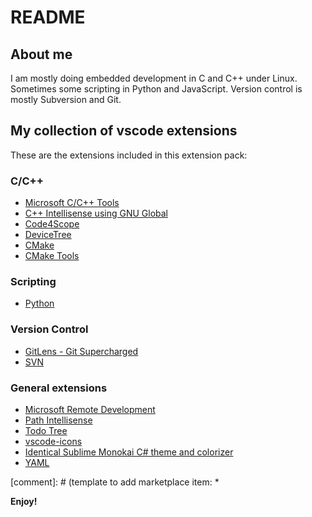 # README

## About me

I am mostly doing embedded development in C and C++ under Linux.
Sometimes some scripting in Python and JavaScript.
Version control is mostly Subversion and Git.


## My collection of vscode extensions
These are the extensions included in this extension pack:
### C/C++
* [Microsoft C/C++ Tools](https://marketplace.visualstudio.com/items?itemName=ms-vscode.cpptools)
* [C++ Intellisense using GNU Global](https://marketplace.visualstudio.com/items?itemName=austin.code-gnu-global)
* [Code4Scope](https://marketplace.visualstudio.com/items?itemName=xulion.codescope)
* [DeviceTree](https://marketplace.visualstudio.com/items?itemName=plorefice.devicetree)
* [CMake](https://marketplace.visualstudio.com/items?itemName=twxs.cmake)
* [CMake Tools](https://marketplace.visualstudio.com/items?itemName=vector-of-bool.cmake-tools)

### Scripting
* [Python](https://marketplace.visualstudio.com/items?itemName=ms-python.python)


### Version Control
* [GitLens - Git Supercharged](https://marketplace.visualstudio.com/items?itemName=eamodio.gitlens)
* [SVN](https://marketplace.visualstudio.com/items?itemName=johnstoncode.svn-scm)

### General extensions
* [Microsoft Remote Development](https://marketplace.visualstudio.com/items?itemName=ms-vscode-remote.vscode-remote-extensionpack)
* [Path Intellisense](https://marketplace.visualstudio.com/items?itemName=christian-kohler.path-intellisense)
* [Todo Tree](https://marketplace.visualstudio.com/items?itemName=Gruntfuggly.todo-tree)
* [vscode-icons](https://marketplace.visualstudio.com/items?itemName=vscode-icons-team.vscode-icons)
* [Identical Sublime Monokai C# theme and colorizer](https://marketplace.visualstudio.com/items?itemName=maximetinu.identical-sublime-monokai-csharp-theme-colorizer)
* [YAML](https://marketplace.visualstudio.com/items?itemName=redhat.vscode-yaml)

[comment]: # (template to add marketplace item: * [](https://marketplace.visualstudio.com/items?itemName=)


**Enjoy!**
